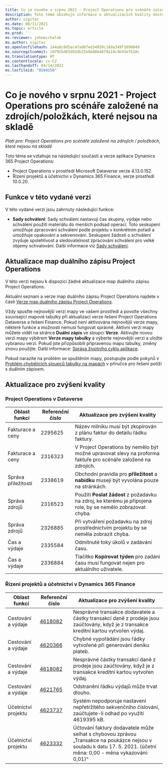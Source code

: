 ```yaml
---
title: Co je nového v srpnu 2021 - Project Operations pro scénáře založené na zdrojích/položkách, které nejsou na skladě
description: Toto téma obsahuje informace o aktualizacích kvality dostupných ve vydání Project Operations ze srpna 2021 pro scénáře založené na zdrojích/položkách, které nejsou na skladě.
author: sigitac
ms.date: 08/11/2021
ms.topic: article
ms.prod: ''
ms.reviewer: johnmichalak
ms.author: sigitac
ms.openlocfilehash: 144a8c0d5ac47ad6fee54850c149a349f1698049
ms.sourcegitcommit: c0792bd65d92db25e0e8864879a19c4b93efb10c
ms.translationtype: HT
ms.contentlocale: cs-CZ
ms.lasthandoff: 04/14/2022
ms.locfileid: "8594156"
---
```

# <a name="whats-new-august-2021---project-operations-for-resourcenon-stocked-based-scenarios"></a>Co je nového v srpnu 2021 - Project Operations pro scénáře založené na zdrojích/položkách, které nejsou na skladě

*Platí pro: Project Operations pro scénáře založené na zdrojích / položkách, které nejsou na skladě*

Toto téma se vztahuje na následující součásti a verze aplikace Dynamics 365 Project Operations:

   - Project Operations v prostředí Microsoft Dataverse verze 4.13.0.152.
   - Řízení projektů a účetnictví v Dynamics 365 Finance, verze prostředí 10.0.20.

## <a name="features-included-in-this-release"></a>Funkce v této vydané verzi

V této vydané verzi jsou zahrnuty následující funkce:

- **Sady schválení**: Sady schválení nastavují čas skupiny, výdaje nebo schválení použití materiálu do menších podsad operací. Toto seskupení umožňuje zpracování schválení podle projektu v konkrétním pořadí a umožňuje opakování a sekvenování. Seskupení žádostí o schválení zvyšuje spolehlivost a sledovatelnost zpracování schválení pro velké objemy schvalování. Další informace viz [Sady schválení](../approvals/approval-sets.md).

## <a name="project-operations-dual-write-maps-updates"></a>Aktualizace map duálního zápisu Project Operations

V této verzi nejsou k dispozici žádné aktualizace map duálního zápisu Project Operations.

Aktuální seznam a verze map duálního zápisu Project Operations najdete v části [Verze map duálního zápisu Project Operations](../environment/resource-dual-write-maps.md).

Vždy spusťte nejnovější verzi mapy ve vašem prostředí a povolte všechny související mapové tabulky při aktualizaci verze řešení Project Operations Dataverse a řešení Finance. Pokud není aktivována nejnovější verze mapy, některé funkce a možnosti nemusí fungovat správně. Aktivní verzi mapy můžete vidět na stránce **Duální zápis** ve sloupci **Verze**. Aktivujte novou verzi mapy výběrem **Verze mapy tabulky** a výberte nejnovější verzi a uložte vybranou verzi. Pokud jste přizpůsobili připravenou mapu tabulky, změny znovu použijte. Další informace: [Správa životního cyklu aplikace](/dynamics365/fin-ops-core/dev-itpro/data-entities/dual-write/app-lifecycle-management).

Pokud narazíte na problém se spuštěním mapy, postupujte podle pokynů v [Problém chybějících sloupců tabulky na mapách](/dynamics365/fin-ops-core/dev-itpro/data-entities/dual-write/dual-write-troubleshooting-finops-upgrades#missing-table-columns-issue-on-maps) v příručce pro řešení potíží s duálním zápisem.

## <a name="quality-updates"></a>Aktualizace pro zvýšení kvality

### <a name="project-operations-on-dataverse"></a>Project Operations v Dataverse

| **Oblast funkcí** | **Referenční číslo** | **Aktualizace pro zvýšení kvality** |
| --- | --- | --- |
| Fakturace a ceny | 2295625 | Název milníku musí být zkopírován z plánu faktur do detailu řádku faktury. |
| Fakturace a ceny | 2316323 | V Project Operations by nemělo být možné upravovat slevy na proforma faktuře pro scénáře založené na zdrojích. |
|   Správa příležitostí | 2338619 | Obchodní pravidla pro **příležitost** a **nabídku** musejí být vyvolána pouze na stránkách. |
| Správa zdrojů | 2316523 | Použití **Poslat žádost** z požadavku na zdroj, ke kterému je připojena role, by se nemělo zobrazovat chyba. |
| Správa zdrojů | 2326885 | Při vytváření požadavku na zdroj prostřednictvím projektu by se neměla zobrazit chyba. |
| Čas a výdaje | 2335584 | Odmítnuté toky úkolů v zadávání času. |
| Čas a výdaje | 2336884 | Tlačítko **Kopírovat týden** pro zadání času musí fungovat nejen pro aktuálního uživatele. |


### <a name="project-management-and-accounting-on-dynamics-365-finance"></a>Řízení projektů a účetnictví v Dynamics 365 Finance

| Oblast funkcí | Referenční číslo | Aktualizace pro zvýšení kvality |
| --- | --- | --- |
| Cestování a výdaje | [4618082](https://fix.lcs.dynamics.com/Issue/Details?kb=4618082&amp;bugId=583101&amp;dbType=3&amp;qc=9c85ac8ca1e5e9cd07fac9e9aa2cb0914724e28b86ad3339dacf7741f554c605) | Nesprávné transakce dodavatele a částky transakcí daně z prodeje jsou zaúčtovány, když je z transakce kreditní kartou vytvořen výdaj. |
| Cestování a výdaje | [4620366](https://fix.lcs.dynamics.com/Issue/Details?kb=4620366&amp;bugId=579485&amp;dbType=3&amp;qc=e864789bd95505ea624c537d585bf113c2de60b97c88439d44693dbd85aa8e92) | Chybné vypořádání jsou řádky vytvořené při generování deníku plateb. |
| Cestování a výdaje | [4618082](https://fix.lcs.dynamics.com/Issue/Details?kb=4618082&amp;bugId=583101&amp;dbType=3&amp;qc=9c85ac8ca1e5e9cd07fac9e9aa2cb0914724e28b86ad3339dacf7741f554c605) | Nesprávné částky transakcí daně z prodeje jsou zaúčtovány, když je z transakce kreditní kartou vytvořen výdaj. |
| Cestování a výdaje | [4621765](https://fix.lcs.dynamics.com/Issue/Details?kb=4621765&amp;bugId=587306&amp;dbType=3&amp;qc=6fbfad0123d4e95eaf8d5a5a2f6c354577c991b7905c852ab02d1f94e728a876) | Odstranění řádku výdajů může trvat dlouho. |
| Účetnictví projektu | [4623737](https://fix.lcs.dynamics.com/Issue/Details?kb=4623737&amp;bugId=598109&amp;dbType=3&amp;qc=4101fc5865201e21815299f2ff11ae46d5d5370510868df86c25ee09a8ca1a0c) | Systém nepodporuje nastavení nepřetržitého sekvenčního číslování, zaúčtujete-li odhad po využití 4619395 kB. |
| Účetnictví projektu | [4623332](https://fix.lcs.dynamics.com/Issue/Details?kb=4623332&amp;bugId=586034&amp;dbType=3&amp;qc=2f64bb1977c4a9c9dd2ce9de7e72230b86eca14b6295c5bbfb614ea97ad81caf) | Účtování faktury dodavatele může selhat s chybovou zprávou „Transakce na poukázce nejsou v souladu k datu 17. 5. 2021. (účetní měna: 0,00 - měna vykazování: 0,01)“ |
